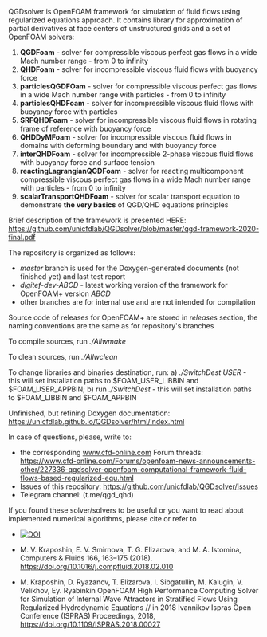 QGDsolver is OpenFOAM framework for simulation of fluid flows using regularized equations approach. It contains library for approximation of partial derivatives at face centers of unstructured grids and a set of OpenFOAM solvers:

1. **QGDFoam** - solver for compressible viscous perfect gas flows in a wide Mach number range - from 0 to infinity
2. **QHDFoam** - solver for incompressible viscous fluid flows with buoyancy force
3. **particlesQGDFOam** - solver for compressible viscous perfect gas flows in a wide Mach number range with particles - from 0 to infinity
4. **particlesQHDFoam** - solver for incompressible viscous fluid flows with buoyancy force with particles
5. **SRFQHDFoam** - solver for incompressible viscous fluid flows in rotating frame of reference  with buoyancy force
6. **QHDDyMFoam** -  solver for incompressible viscous fluid flows in domains with deforming boundary and with buoyancy force
7. **interQHDFoam** - solver for incompressible 2-phase viscous fluid flows with buoyancy force and surface tension
8. **reactingLagrangianQGDFoam** - solver for reacting multicomponent compressible viscous perfect gas flows in a wide Mach number range with particles - from 0 to infinity
9. **scalarTransportQHDFoam** - solver for scalar transport equation to demonstrate **the very basics** of QGD/QHD equations principles

Brief description of the framework is presented HERE: https://github.com/unicfdlab/QGDsolver/blob/master/qgd-framework-2020-final.pdf

The repository is organized as follows:
* *master* branch is used for the Doxygen-generated documents (not finished yet) and last test report
* *digitef-dev-ABCD* - latest working version of the framework for OpenFOAM+ version *ABCD*
* other branches are for internal use and are not intended for compilation

Source code of releases for OpenFOAM+ are stored in *releases* section, the naming conventions are the same as for repository's branches

To compile sources, run *./Allwmake*

To clean sources, run *./Allwclean*

To change libraries and binaries destination, run: a) *./SwitchDest USER* - this will set installation paths to $FOAM_USER_LIBBIN and $FOAM_USER_APPBIN; b) run *./SwitchDest* - this will set installation paths to $FOAM_LIBBIN and $FOAM_APPBIN

Unfinished, but refining Doxygen documentation: https://unicfdlab.github.io/QGDsolver/html/index.html

In case of questions, please, write to:

* the corresponding www.cfd-online.com Forum threads: https://www.cfd-online.com/Forums/openfoam-news-announcements-other/227336-qgdsolver-openfoam-computational-framework-fluid-flows-based-regularized-equ.html
* Issues of this repository: https://github.com/unicfdlab/QGDsolver/issues
* Telegram channel: (t.me/qgd_qhd)


If you found these solver/solvers to be useful or you want to read about implemented numerical algorithms, please cite or refer to

* [![DOI](https://zenodo.org/badge/DOI/10.5281/zenodo.3878453.svg)](https://doi.org/10.5281/zenodo.3878453)

* M. V. Kraposhin, E. V. Smirnova, T. G. Elizarova, and M. A. Istomina, 
Computers & Fluids 166, 163–175 (2018). https://doi.org/10.1016/j.compfluid.2018.02.010

* M.  Kraposhin, D. Ryazanov, T. Elizarova, I. Sibgatullin, M. Kalugin, V. Velikhov, Ey. Ryabinkin
OpenFOAM High Performance Computing Solver for Simulation of Internal Wave Attractors in Stratified
Flows Using Regularized Hydrodynamic Equations // in 2018 Ivannikov Ispras Open Conference (ISPRAS) 
Proceedings, 2018, https://doi.org/10.1109/ISPRAS.2018.00027 

